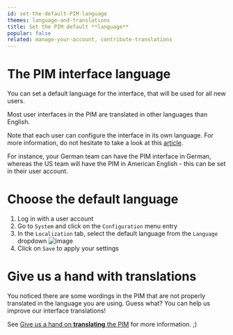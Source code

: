 ```yaml
---
id: set-the-default-PIM-language
themes: language-and-translations
title: Set the PIM default **language**
popular: false
related: manage-your-account, contribute-translations
---
```


# The PIM interface language

You can set a default language for the interface, that will be used for all new users.

Most user interfaces in the PIM are translated in other languages than English.

Note that each user can configure the interface in its own language. For more information, do not hesitate to take a look at this [article](/articles/manage-your-account.html).

For instance, your German team can have the PIM interface in German, whereas the US team will have the PIM in American English - this can be set in their user account.

# Choose the default language

1.  Log in with a user account
1.  Go to `System` and click on the `Configuration` menu entry
1.  In the `Localization` tab, select the default language from the `Language` dropdown
  ![image](../img/dummy.png)
1.  Click on `Save` to apply your settings

# Give us a hand with translations

You noticed there are some wordings in the PIM that are not properly translated in the language you are using. Guess what? You can help us improve our interface translations!

See [Give us a hand on **translating** the PIM](/articles/contribute-translations.html) for more information. ;)
